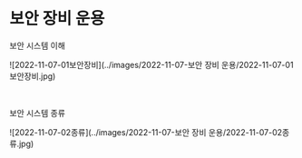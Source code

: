 # 보안 장비 운용

보안 시스템 이해

![2022-11-07-01보안장비](../images/2022-11-07-보안 장비 운용/2022-11-07-01보안장비.jpg)

<br>

보안 시스템 종류

![2022-11-07-02종류](../images/2022-11-07-보안 장비 운용/2022-11-07-02종류.jpg)

<br>

